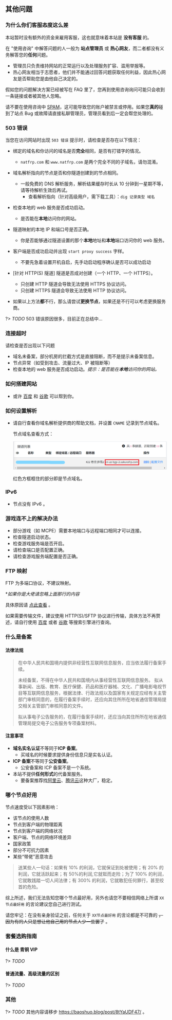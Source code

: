 ## 其他问题

### 为什么你们客服态度这么差

本站暂时没有额外的资金来雇用客服，这也就意味着本站是 **没有客服** 的。

在 "使用咨询" 中解答问题的人一般为 **站点管理员** 或 **热心网友**，而二者都没有义务解答您的**任何**问题。

- 管理员只负责维持网站的正常运行以及处理服务扩容、滥用举报等。
- 热心网友相当于志愿者，他们并不能通过回答问题获取任何利益，因此热心网友是否帮助您是由他自己决定的。

假如您的问题解决方案已经被写在 FAQ 里了，您再到使用咨询询问可能只会收到一条链接或者被其他人忽略。

请不要在使用咨询中 [SPAM](https://zh.wikipedia.org/wiki/%E6%BF%AB%E7%99%BC%E9%9B%BB%E5%AD%90%E8%A8%8A%E6%81%AF ":target=_blank")，这可能导致您的账户被禁言或停用。如果您**真的**碰到了站点 Bug 或故障请直接私聊管理员，管理员看到后一定会帮您处理的。

### 503 错误

当您在访问网站时出现 `503 错误` 提示时，请检查是否存在以下情况：

- 绑定的域名和你访问的域名是否**完全**相同，是否有打错字的情况。

  - `natfrp.com` 和 `www.natfrp.com` 是两个完全不同的子域名，请勿混淆。

- 域名解析指向的节点是否和你隧道创建到的节点相同。

  - 一般免费的 DNS 解析服务，解析结果缓存时长从 10 分钟到一星期不等，请等待解析生效后再试。
    - 查看解析指向（针对高级用户，需下载工具）：`dig 记录类型 域名`

- 检查本地的 web 服务是否成功启动。

  - 是否能在**本地**访问你的网站。

- 隧道映射的本地 IP 和端口号是否正确。

  - 你是否能够通过隧道设置的那个**本地**地址和**本地**端口访问你的 web 服务。

- 客户端是否成功启动并出现 `start proxy success` 字样。

  - 不要先急着设置开机自启，先手动启动程序确认是否可以成功启动

- [针对 HTTP(S) 隧道] 隧道是否成对创建（一个 HTTP、一个 HTTPS）。

  - 只创建 HTTP 隧道会导致无法使用 HTTPS 协议访问。
  - 只创建 HTTPS 隧道会导致无法使用 HTTP 协议访问。

- 如果以上方法**都**不行，那么请尝试**更换节点**，如果还是不行可以考虑更换服务商。

?> _TODO_ 503 错误原因很多，目前正在总结中...

### 连接超时

请检查是否出现以下问题

- 域名未备案，部分机房的拦截方式是直接阻断，而不是提示未备案信息。
- 节点异常（如受到攻击、流量过大、IP 被阻断等）
- 检查本地的 web 服务是否成功启动。_提示：是否能在**本地**访问你的网站。_

### 如何搭建网站

- 或许 [百度](https://baidu.com) 和 [谷歌](https://google.com) 可以帮到你。

### 如何设置解析

- 请自行查看你域名解析提供商的帮助文档，并设置 `CNAME` 记录到节点域名。

  节点域名查看方式：

  ![](_images/faq-0.png)

  红色方框框住的部分即是节点域名。

### IPv6

- 节点没有 IPv6 。

### 游戏连不上的解决办法

- 部分游戏（如 MCPE）需要本地端口与远程端口相同才可以连接。
- 检查隧道启动状态。
- 检查游戏服务端是否开启。
- 请检查端口是否配置正确。
- 请检查游戏服务端配置是否正确。

### FTP 映射

FTP 为多端口协议，不建议映射。 

**如果你是大佬请忽略上面那行的内容*

具体原因请 [点此查看](https://zh.wikipedia.org/wiki/%E6%96%87%E4%BB%B6%E4%BC%A0%E8%BE%93%E5%8D%8F%E8%AE%AE#%E4%B8%BB%E5%8A%A8%E5%92%8C%E8%A2%AB%E5%8A%A8%E6%A8%A1%E5%BC%8F) 。

如果需要传输文件，建议使用 HTTP(S)/SFTP 协议进行传输，具体方法不再赘述，请自行使用 [百度](https://baidu.com) 或者 [谷歌](https://google.com) 等搜索引擎进行查询。

### 什么是备案

#### 法律法规

> 在中华人民共和国境内提供非经营性互联网信息服务，应当依法履行备案手续。
>
> 未经备案，不得在中华人民共和国境内从事经营性互联网信息服务。
> 拟从事新闻、出版、教育、医疗保健、药品和医疗器械、文化、广播电影电视节目等互联网信息服务，根据法律、行政法规以及国家有关规定应经有关主管部门审核同意的，在履行备案手续时，还应向其住所所在地省通信管理局提交相关主管部门审核同意的文件。
>
> 拟从事电子公告服务的，在履行备案手续时，还应当向其住所所在地省通信管理局提交电子公告服务专项备案材料。

#### 注意事项

- **域名实名认证**不等同于**ICP 备案**。
  - 买域名的时候要求提供身份信息只是实名认证。
- **ICP 备案**不等同于**公安备案**。
  - 公安备案和 ICP 备案不是一个系统。
- 本站不提供**任何形式**的代备案服务。
  - 要备案推荐找[阿里云](https://www.aliyun.com/?source=5176.11533457&userCode=wbduu7yg&type=copy)、[腾讯云](https://cloud.teencent.com/)这种大厂，稳定。 <!-- 左侧 AFF 怪上线, 管理不爽可删除, 见谅. -->

### 哪个节点好用

节点速度受以下因素影响：

- 该节点的使用人数
- 节点到客户端的物理距离
- 节点到客户端的网络状况
- 客户端、节点的网络环境差异
- 国家政策
- 部分不可抗力因素
- 某些“带佬”恶意攻击

> 送某些人一句话：如果有 10% 的利润，它就保证到处被使用；有 20% 的利润，它就活跃起来；有 50%的利润,它就铤而走险；为了 100% 的利润，它就敢践踏一切人间法律；有 300% 的利润，它就敢犯任何罪行，甚至绞首的危险。

综上所述，我们无法告知您哪个节点最好用，另外也请您不要相信网络上所谓 `XX节点最好用` 的言论建议您自己进行测试。

请您牢记：在没有亲身验证之前，任何关于 `XX节点最好用` 的言论都是不可靠的 ~~，因为有的人只是想让他自己用的节点人少一些罢了~~ 。

### 套餐选购指南

#### 什么是 青铜 VIP

?> _TODO_

#### 普通流量、高级流量的区别

?> _TODO_

### 其他

?> _TODO_ 其他内容请移步 <https://baoshuo.blog/post/8tYaUDF47/> 。
